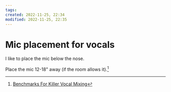 ```yaml
---
tags: 
created: 2022-11-25, 22:34
modified: 2022-11-25, 22:35
---
```


# Mic placement for vocals
I like to place the mic below the nose.

Place the mic 12-18" away (if the room allows it).[^1]

[^1]: [Benchmarks For Killer Vocal Mixing](https://thehouseofkush.com/blogs/museletter/benchmarks-for-killer-vocal-mixing)